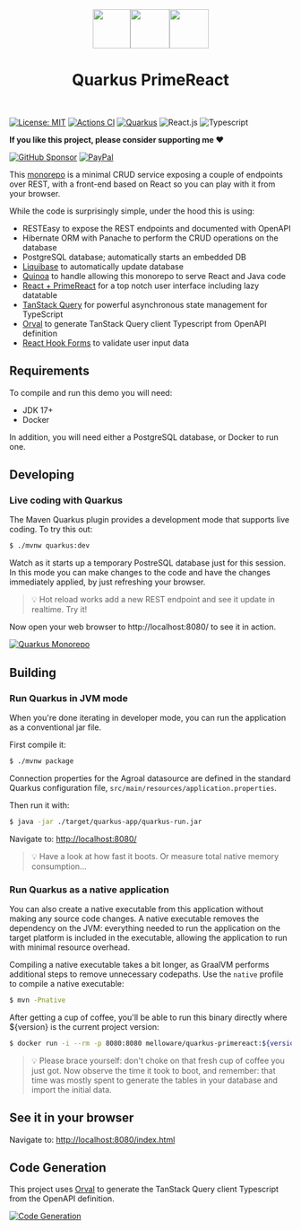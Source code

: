 <div align="center">
<img src="https://github.com/melloware/quarkus-primereact/blob/main/src/main/webui/public/static/images/quarkus.svg" width="67" height="70" ><img src="https://github.com/melloware/quarkus-primereact/blob/main/src/main/webui/public/static/images/plus-sign.svg" height="70" ><img src="https://github.com/melloware/quarkus-primereact/blob/main/src/main/webui/public/static/images/primereact-dark.svg" height="70" >

# Quarkus PrimeReact
</div>
<br>

[![License: MIT](https://img.shields.io/badge/License-MIT-yellow.svg?style=for-the-badge)](https://opensource.org/licenses/MIT)
[![Actions CI](https://img.shields.io/github/actions/workflow/status/melloware/quarkus-primereact/build.yml?branch=main&logo=GitHub&style=for-the-badge)](https://github.com/melloware/quarkus-primereact/actions/workflows/build.yml)
[![Quarkus](https://img.shields.io/badge/quarkus-power-blue?logo=quarkus&style=for-the-badge)](https://github.com/quarkusio/quarkus)
![React.js](https://img.shields.io/badge/react-%2320232a.svg?style=for-the-badge&logo=react&logoColor=%2361DAFB)
![Typescript](https://img.shields.io/badge/typescript-%23323330.svg?style=for-the-badge&logo=typescript&logoColor=%23F7DF1E) 

**If you like this project, please consider supporting me ❤️**

[![GitHub Sponsor](https://img.shields.io/badge/GitHub-FFDD00?style=for-the-badge&logo=github&logoColor=black)](https://github.com/sponsors/melloware)
[![PayPal](https://img.shields.io/badge/PayPal-00457C?style=for-the-badge&logo=paypal&logoColor=white)](https://www.paypal.me/mellowareinc)

This [monorepo](https://en.wikipedia.org/wiki/Monorepo) is a minimal CRUD service exposing a couple of endpoints over REST,
with a front-end based on React so you can play with it from your browser.

While the code is surprisingly simple, under the hood this is using:

- RESTEasy to expose the REST endpoints and documented with OpenAPI
- Hibernate ORM with Panache to perform the CRUD operations on the database
- PostgreSQL database; automatically starts an embedded DB
- [Liquibase](https://www.liquibase.com/) to automatically update database
- [Quinoa](https://github.com/quarkiverse/quarkus-quinoa) to handle allowing this monorepo to serve React and Java code
- [React + PrimeReact](https://primereact.org/) for a top notch user interface including lazy datatable
- [TanStack Query](https://tanstack.com/query/latest) for powerful asynchronous state management for TypeScript
- [Orval](https://orval.dev/) to generate TanStack Query client Typescript from OpenAPI definition
- [React Hook Forms](https://react-hook-form.com/) to validate user input data

## Requirements

To compile and run this demo you will need:

- JDK 17+
- Docker

In addition, you will need either a PostgreSQL database, or Docker to run one.

## Developing

### Live coding with Quarkus

The Maven Quarkus plugin provides a development mode that supports
live coding. To try this out:

```bash
$ ./mvnw quarkus:dev
```

Watch as it starts up a temporary PostreSQL database just for this session. In this mode you can make changes to the code and have the changes immediately applied, by just refreshing your browser.

> :bulb:
Hot reload works add a new REST endpoint and see it update in realtime. Try it!

Now open your web browser to http://localhost:8080/ to see it in action.

[![Quarkus Monorepo](https://github.com/melloware/quarkus-primereact/blob/main/src/test/resources/quarkus-primereact-screen.png)](https://github.com/melloware/quarkus-primereact)

## Building

### Run Quarkus in JVM mode

When you're done iterating in developer mode, you can run the application as a
conventional jar file.

First compile it:

```bash
$ ./mvnw package
```

Connection properties for the Agroal datasource are defined in the standard Quarkus configuration file,
`src/main/resources/application.properties`.

Then run it with:

```bash
$ java -jar ./target/quarkus-app/quarkus-run.jar
```
Navigate to:
<http://localhost:8080/>

> :bulb:
Have a look at how fast it boots. Or measure total native memory consumption...

### Run Quarkus as a native application

You can also create a native executable from this application without making any
source code changes. A native executable removes the dependency on the JVM:
everything needed to run the application on the target platform is included in
the executable, allowing the application to run with minimal resource overhead.

Compiling a native executable takes a bit longer, as GraalVM performs additional
steps to remove unnecessary codepaths. Use the  `native` profile to compile a
native executable:

```bash
$ mvn -Pnative
```

After getting a cup of coffee, you'll be able to run this binary directly where ${version} is the current project version:

```bash
$ docker run -i --rm -p 8080:8080 melloware/quarkus-primereact:${version}
```

> :bulb:
Please brace yourself: don't choke on that fresh cup of coffee you just got. Now observe the time it took to boot, and remember: that time was mostly spent to generate the tables in your database and import the initial data.

## See it in your browser

Navigate to: <http://localhost:8080/index.html>

## Code Generation

This project uses [Orval](https://orval.dev/) to generate the TanStack Query client Typescript from the OpenAPI definition.

[![Code Generation](https://github.com/melloware/quarkus-primereact/blob/main/src/test/resources/dev-flow.png)](https://github.com/melloware/quarkus-primereact)
